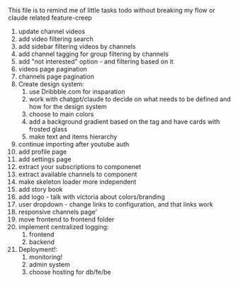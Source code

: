 This file is to remind me of little tasks todo without breaking my flow or claude related feature-creep

1. update channel videos
1. add video filtering search
1. add sidebar filtering videos by channels
1. add channel tagging for group filtering by channels
1. add "not interested" option - and filtering based on it
1. videos page pagination
1. channels page pagination
1. Create design system: 
    1. use Dribbble.com for insparation 
    1. work with chatgpt/claude to decide on what needs to be defined and how for the design system
    1. choose to main colors
    1. add a background gradient based on the tag and have cards with frosted glass
    1. make text and items hierarchy 
1. continue importing after youtube auth
1. add profile page
1. add settings page
1. extract your subscriptions to componenet
1. extract available channels to component
1. make skeleton loader more independent
1. add story book
1. add logo - talk with victoria about colors/branding
1. user dropdown - change links to configuration, and that links work
1. responsive channels page'
1. move frontend to frontend folder
1. implement centralized logging:
    1. frontend
    1. backend
1. Deployment!: 
    1. monitoring!
    1. admin system
    1. choose hosting for db/fe/be
